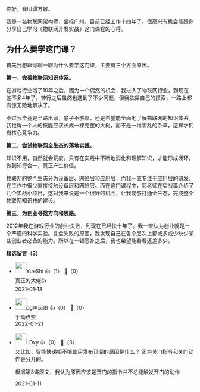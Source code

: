 你好，我叫谭方敏。

我是一名物联网架构师，坐标广州，目前已经工作十四年了，很高兴有机会能跟你分享自己学习《物联网开发实战》这门课程的心得。

## 为什么要学这门课？

首先我想跟你聊一聊为什么要学这门课，主要有三个方面原因。

**第一，完善物联网知识体系。**

在游戏行业泡了10年之后，因为一个偶然的机会，我进入了物联网行业，到现在差不多4年了。转行之后虽然也遇到了不少问题，但我依靠自己的摸索，一路上都有惊无险地解决了。

不过我毕竟是半路出家，底子不够厚，还是希望能全面地了解物联网的知识体系。我觉得一个人的技能应该长成一棵完整的大树，而不是一堆零乱的杂草，这样才拥有核心竞争力。

**第二，尝试物联网全生态的落地实践。**

知识不用，自然就会荒废。只有在实践中不断地消化和理解知识，才能形成闭环，做到知行合一，真正产生价值。

物联网的整个生态分为设备层、网络层和应用层，而我一直专注于应用层的研发，在工作中很少直接接触设备层和网络层。而在这门课程中，郭老师在实战篇介绍了几个实战小项目，这对我来说是一个很好的机会，让我能够打通全生态，完成整个物联网知识栈的建设。

**第三，为创业寻找方向和思路。**

2012年我在游戏行业的创业失败，到现在已经快十年了。我一直认为创业就是一个严谨的科学实验。复盘失败的原因，我发现自己在各个层次上都或多或少缺少某些创业者必备的能力。所以在一顿恶补之后，我也希望能看看还差多少。
<div><strong>精选留言（3）</strong></div><ul>
<li><img src="https://static001.geekbang.org/account/avatar/00/18/cd/ba/3a348f2d.jpg" width="30px"><span>YueShi</span> 👍（1） 💬（0）<div>真正的大佬👍</div>2021-01-13</li><br/><li><img src="https://static001.geekbang.org/account/avatar/00/24/77/87/2ebdc487.jpg" width="30px"><span>pg黑凤凰</span> 👍（0） 💬（0）<div>手动点赞</div>2022-01-21</li><br/><li><img src="https://static001.geekbang.org/account/avatar/00/12/23/66/413c0bb5.jpg" width="30px"><span>LDxy</span> 👍（0） 💬（3）<div>又比如，智能快递柜不能使用发布订阅的原因是什么？
因为关门指令和关门动作是分开的。

根据第3讲原文，我认为原因应该是开门的指令并不总能触发开门的动作</div>2021-01-11</li><br/>
</ul>
